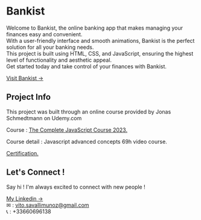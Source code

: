 # Bankist

Welcome to Bankist, the online banking app that makes managing your finances easy and convenient. <br />With a user-friendly interface and smooth animations, Bankist is the perfect solution for all your banking needs. <br /> This project is built using HTML, CSS, and JavaScript, ensuring the highest level of functionality and aesthetic appeal. <br /> Get started today and take control of your finances with Bankist.  

[Visit Bankist &#8594;](https://vito-bankist.netlify.app/)

## Project Info

This project was built through an online course provided by Jonas Schmedtmann on Udemy.com

Course : [The Complete JavaScript Course 2023.](https://www.udemy.com/course/the-complete-javascript-course/)

Course detail : Javascript advanced concepts 69h video course.

[Certification.](https://www.udemy.com/certificate/UC-c546146c-af07-4cbe-9461-bbb4f7f6402a/)

## Let's Connect !

Say hi ! I'm always excited to connect with new people !

[My Linkedin &#8594;](https://www.linkedin.com/in/vito-savalli/)  
&#9993; : vito.savallimunoz@gmail.com  
&#128222; : +33660696138

